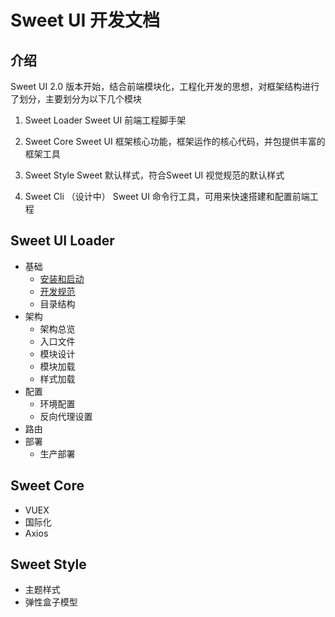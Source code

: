 # Sweet UI 开发文档

## 介绍
Sweet UI 2.0 版本开始，结合前端模块化，工程化开发的思想，对框架结构进行了划分，主要划分为以下几个模块

1. Sweet Loader
Sweet UI 前端工程脚手架

2. Sweet Core
Sweet UI 框架核心功能，框架运作的核心代码，并包提供丰富的框架工具

3. Sweet Style
Sweet 默认样式，符合Sweet UI 视觉规范的默认样式

4. Sweet Cli （设计中）
Sweet UI 命令行工具，可用来快速搭建和配置前端工程

## Sweet UI Loader

- 基础
    - [安装和启动](loader/start.md)
    - [开发规范](loader/norms.md)
    - 目录结构
- 架构
    - 架构总览
    - 入口文件
    - 模块设计
    - 模块加载
    - 样式加载
- 配置
    - 环境配置
    - 反向代理设置
- 路由
- 部署
    - 生产部署

## Sweet Core

- VUEX
- 国际化
- Axios

## Sweet Style

- 主题样式
- 弹性盒子模型

